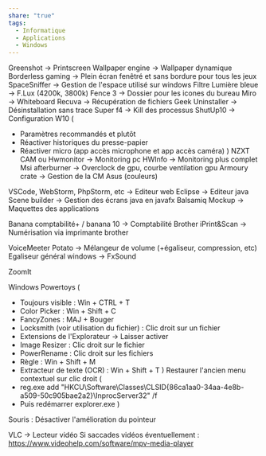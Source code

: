 ```yaml
---
share: "true"
tags:
  - Informatique
  - Applications
  - Windows
---
```


Greenshot -> Printscreen
Wallpaper engine -> Wallpaper dynamique
Borderless gaming -> Plein écran fenêtré et sans bordure pour tous les jeux
SpaceSniffer -> Gestion de l'espace utilisé sur windows
Filtre Lumière bleue -> F.Lux (4200k, 3800k)
Fence 3 -> Dossier pour les icones du bureau
Miro -> Whiteboard
Recuva -> Récupération de fichiers
Geek Uninstaller -> Désinstallation sans trace
Super f4 -> Kill des processus
ShutUp10 -> Configuration W10 (
- Paramètres recommandés et plutôt
- Réactiver historiques du presse-papier
- Réactiver micro (app accès microphone et app accès caméra)
)
NZXT CAM ou Hwmonitor -> Monitoring pc
HWInfo -> Monitoring plus complet
Msi afterburner -> Overclock de gpu, courbe ventilation gpu
Armoury crate -> Gestion de la CM Asus (couleurs)

VSCode, WebStorm, PhpStorm, etc -> Editeur web
Eclipse -> Editeur java
Scene builder -> Gestion des écrans java en javafx
Balsamiq Mockup -> Maquettes des applications

Banana comptabilité+ / banana 10 -> Comptabilité
Brother iPrint&Scan -> Numérisation via imprimante brother

VoiceMeeter Potato -> Mélangeur de volume (+égaliseur, compression, etc)
Egaliseur général windows -> FxSound

ZoomIt

Windows Powertoys (
- Toujours visible : Win + CTRL + T
- Color Picker : Win + Shift + C
- FancyZones : MAJ + Bouger 
- Locksmith (voir utilisation du fichier) : Clic droit sur un fichier
- Extensions de l'Explorateur -> Laisser activer
- Image Resizer : Clic droit sur le fichier
- PowerRename : Clic droit sur les fichiers
- Règle : Win + Shift + M
- Extracteur de texte (OCR) : Win + Shift + T
)
Restaurer l'ancien menu contextuel sur clic droit (
- reg.exe add "HKCU\Software\Classes\CLSID\{86ca1aa0-34aa-4e8b-a509-50c905bae2a2}\InprocServer32" /f 
- Puis redémarrer explorer.exe
)

Souris : Désactiver l'amélioration du pointeur

VLC -> Lecteur vidéo
Si saccades vidéos éventuellement : https://www.videohelp.com/software/mpv-media-player